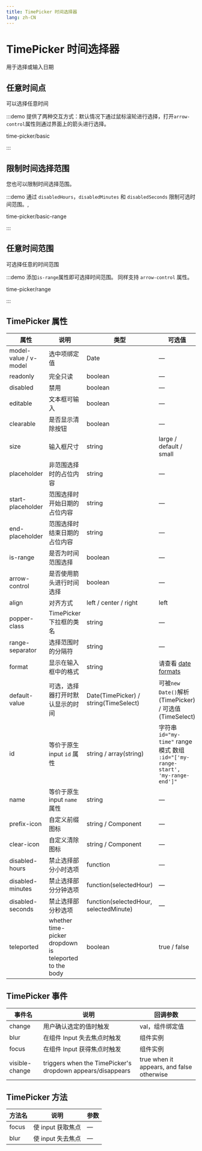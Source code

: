 ```yaml
---
title: TimePicker 时间选择器
lang: zh-CN
---
```


# TimePicker 时间选择器

用于选择或输入日期

## 任意时间点

可以选择任意时间

:::demo 提供了两种交互方式：默认情况下通过鼠标滚轮进行选择，打开`arrow-control`属性则通过界面上的箭头进行选择。

time-picker/basic

:::

## 限制时间选择范围

您也可以限制时间选择范围。

:::demo 通过 `disabledHours`，`disabledMinutes` 和 `disabledSeconds` 限制可选时间范围。,

time-picker/basic-range

:::

## 任意时间范围

可选择任意的时间范围

:::demo 添加`is-range`属性即可选择时间范围。 同样支持 `arrow-control` 属性。

time-picker/range

:::

## TimePicker 属性

| 属性                    | 说明                                                     | 类型                                     | 可选值                                                                        | 默认值         |
| --------------------- | ------------------------------------------------------ | -------------------------------------- | -------------------------------------------------------------------------- | ----------- |
| model-value / v-model | 选中项绑定值                                                 | Date                                   | —                                                                          | —           |
| readonly              | 完全只读                                                   | boolean                                | —                                                                          | false       |
| disabled              | 禁用                                                     | boolean                                | —                                                                          | false       |
| editable              | 文本框可输入                                                 | boolean                                | —                                                                          | true        |
| clearable             | 是否显示清除按钮                                               | boolean                                | —                                                                          | true        |
| size                  | 输入框尺寸                                                  | string                                 | large / default / small                                                    | —           |
| placeholder           | 非范围选择时的占位内容                                            | string                                 | —                                                                          | —           |
| start-placeholder     | 范围选择时开始日期的占位内容                                         | string                                 | —                                                                          | —           |
| end-placeholder       | 范围选择时结束日期的占位内容                                         | string                                 | —                                                                          | —           |
| is-range              | 是否为时间范围选择                                              | boolean                                | —                                                                          | false       |
| arrow-control         | 是否使用箭头进行时间选择                                           | boolean                                | —                                                                          | false       |
| align                 | 对齐方式                                                   | left / center / right                  | left                                                                       |             |
| popper-class          | TimePicker 下拉框的类名                                      | string                                 | —                                                                          | —           |
| range-separator       | 选择范围时的分隔符                                              | string                                 | —                                                                          | '-'         |
| format                | 显示在输入框中的格式                                             | string                                 | 请查看 [date formats](/component/date-picker#date-formats)              | HH:mm:ss    |
| default-value         | 可选，选择器打开时默认显示的时间                                       | Date(TimePicker) / string(TimeSelect)  | 可被`new Date()`解析(TimePicker) / 可选值(TimeSelect)                             | —           |
| id                    | 等价于原生 input `id` 属性                                    | string / array(string)                 | 字符串 `id="my-time"`  range 模式 数组 `:id="['my-range-start', 'my-range-end']"` | -           |
| name                  | 等价于原生 input `name` 属性                                  | string                                 | —                                                                          | —           |
| prefix-icon           | 自定义前缀图标                                                | string / Component                     | —                                                                          | Clock       |
| clear-icon            | 自定义清除图标                                                | string / Component                     | —                                                                          | CircleClose |
| disabled-hours        | 禁止选择部分小时选项                                             | function                               | —                                                                          | —           |
| disabled-minutes      | 禁止选择部分分钟选项                                             | function(selectedHour)                 | —                                                                          | —           |
| disabled-seconds      | 禁止选择部分秒选项                                              | function(selectedHour, selectedMinute) | —                                                                          | —           |
| teleported            | whether time-picker dropdown is teleported to the body | boolean                                | true / false                                                               | true        |

## TimePicker 事件

| 事件名            | 说明                                                         | 回调参数                                      |
| -------------- | ---------------------------------------------------------- | ----------------------------------------- |
| change         | 用户确认选定的值时触发                                                | val，组件绑定值                                 |
| blur           | 在组件 Input 失去焦点时触发                                          | 组件实例                                      |
| focus          | 在组件 Input 获得焦点时触发                                          | 组件实例                                      |
| visible-change | triggers when the TimePicker's dropdown appears/disappears | true when it appears, and false otherwise |

## TimePicker 方法

| 方法名   | 说明           | 参数 |
| ----- | ------------ | -- |
| focus | 使 input 获取焦点 | —  |
| blur  | 使 input 失去焦点 | —  |
